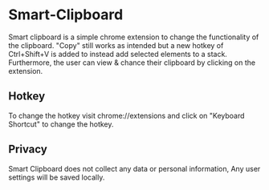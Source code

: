 # Smart-Clipboard

Smart clipboard is a simple chrome extension to change the functionality of the clipboard. "Copy" still works as intended but a new hotkey of Ctrl+Shift+V is added to instead add selected elements to a stack. Furthermore, the user can view & chance their clipboard by clicking on the extension. 

## Hotkey

To change the hotkey visit chrome://extensions and click on "Keyboard Shortcut" to change the hotkey.

## Privacy

Smart Clipboard does not collect any data or personal information, Any user settings will be saved locally.

